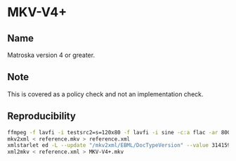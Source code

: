 # MKV-V4+

## Name

Matroska version 4 or greater.

## Note

This is covered as a policy check and not an implementation check.

## Reproducibility

```sh
ffmpeg -f lavfi -i testsrc2=s=120x80 -f lavfi -i sine -c:a flac -ar 8000 -vframes 2 -c:v ffv1 -level 3 -c:a flac -g 1 -y reference.mkv
mkv2xml < reference.mkv > reference.xml
xmlstarlet ed -L --update "/mkv2xml/EBML/DocTypeVersion" --value 3141592653589793238462643 reference.xml
xml2mkv < reference.xml > MKV-V4+.mkv
```
